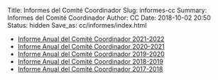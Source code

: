 Title: Informes del Comité Coordinador
Slug: informes-cc
Summary: Informes del Comité Coordinador
Author: CC
Date: 2018-10-02 20:50
Status: hidden
Save_as: cc/informes/index.html


* [Informe Anual del Comité Coordinador 2021-2022](2022-informe-anual/InformeCC-2022.pdf)
* [Informe Anual del Comité Coordinador 2020-2021](2021-informe-anual/InformeCC-2021.pdf)
* [Informe Anual del Comité Coordinador 2019-2020](2020-informe-anual/InformeCC-2020.pdf)
* [Informe Anual del Comité Coordinador 2018-2019](2019-informe-anual/)
* [Informe Anual del Comité Coordinador 2017-2018](2018-informe-anual/)
